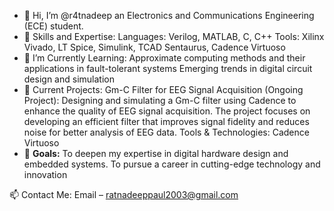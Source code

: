 - 👋 Hi, I’m @r4tnadeep an Electronics and Communications Engineering (ECE) student.
- 🔧 Skills and Expertise:
            Languages: Verilog, MATLAB, C, C++
            Tools: Xilinx Vivado, LT Spice, Simulink, TCAD Sentaurus, Cadence Virtuoso
- 🌱 I’m Currently Learning:
            Approximate computing methods and their applications in fault-tolerant systems
            Emerging trends in digital circuit design and simulation
- 🚀 Current Projects:
            Gm-C Filter for EEG Signal Acquisition (Ongoing Project): Designing and simulating a Gm-C filter using Cadence to enhance the quality of EEG signal acquisition.
            The project focuses on developing an efficient filter that improves signal fidelity and reduces noise for better analysis of EEG data.
            Tools & Technologies: Cadence Virtuoso
- 🎯 **Goals:**
            To deepen my expertise in digital hardware design and embedded systems.
            To pursue a career in cutting-edge technology and innovation 

📫 Contact Me:
            Email – ratnadeeppaul2003@gmail.com

<!---
r4tnadeep/r4tnadeep is a ✨ special ✨ repository because its `README.md` (this file) appears on your GitHub profile.
You can click the Preview link to take a look at your changes.
--->
